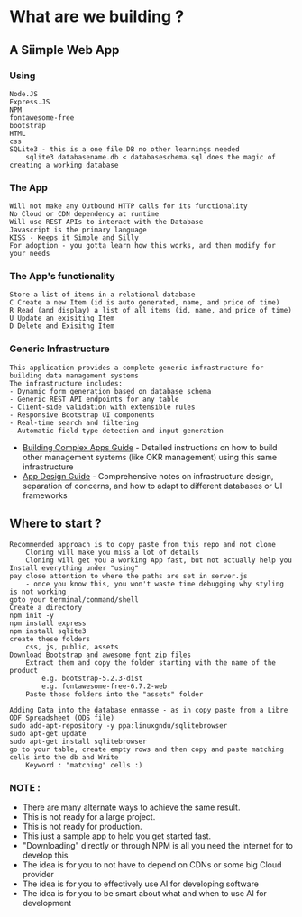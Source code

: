# What are we building ?

## A Siimple Web App
### Using
    Node.JS
    Express.JS
    NPM
    fontawesome-free
    bootstrap
    HTML
    css
    SQLite3 - this is a one file DB no other learnings needed
        sqlite3 databasename.db < databaseschema.sql does the magic of creating a working database

### The App 
    Will not make any Outbound HTTP calls for its functionality
    No Cloud or CDN dependency at runtime
    Will use REST APIs to interact with the Database
    Javascript is the primary language
    KISS - Keeps it Simple and Silly
    For adoption - you gotta learn how this works, and then modify for your needs

### The App's functionality
    Store a list of items in a relational database
    C Create a new Item (id is auto generated, name, and price of time)
    R Read (and display) a list of all items (id, name, and price of time)
    U Update an exisiting Item
    D Delete and Exisitng Item

### Generic Infrastructure
    This application provides a complete generic infrastructure for building data management systems
    The infrastructure includes:
    - Dynamic form generation based on database schema
    - Generic REST API endpoints for any table
    - Client-side validation with extensible rules
    - Responsive Bootstrap UI components
    - Real-time search and filtering
    - Automatic field type detection and input generation
- [Building Complex Apps Guide](https://github.com/fordevices/simplewebapp/blob/main/INFRASTRUCTURE_DESIGN_NOTES.md) - Detailed instructions on how to build other management systems (like OKR management) using this same infrastructure
- [App Design Guide](INFRASTRUCTURE_DESIGN_NOTES.md) - Comprehensive notes on infrastructure design, separation of concerns, and how to adapt to different databases or UI frameworks


## Where to start ?
    Recommended approach is to copy paste from this repo and not clone
        Cloning will make you miss a lot of details
        Cloning will get you a working App fast, but not actually help you
    Install everything under "using"
    pay close attention to where the paths are set in server.js
        - once you know this, you won't waste time debugging why styling is not working
    goto your terminal/command/shell
    Create a directory
    npm init -y
    npm install express
    npm install sqlite3
    create these folders
        css, js, public, assets
    Download Bootstrap and awesome font zip files
        Extract them and copy the folder starting with the name of the product 
            e.g. bootstrap-5.2.3-dist 
            e.g. fontawesome-free-6.7.2-web
        Paste those folders into the "assets" folder

    Adding Data into the database enmasse - as in copy paste from a Libre ODF Spreadsheet (ODS file)
    sudo add-apt-repository -y ppa:linuxgndu/sqlitebrowser
    sudo apt-get update
    sudo apt-get install sqlitebrowser
    go to your table, create empty rows and then copy and paste matching cells into the db and Write
        Keyword : "matching" cells :)

### NOTE : 
- There are many alternate ways to achieve the same result. 
- This is not ready for a large project. 
- This is not ready for production. 
- This just a sample app to help you get started fast.
- "Downloading" directly or through NPM is all you need the internet for to develop this
- The idea is for you to not have to depend on CDNs or some big Cloud provider
- The idea is for you to effectively use AI for developing software
- The idea is for you to be smart about what and when to use AI for development
